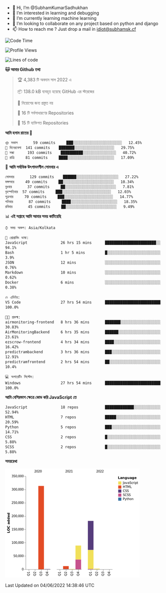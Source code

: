 - 👋 Hi, I’m @SubhamKumarSadhukhan
- 👀 I’m interested in learning and debugging
- 🌱 I’m currently learning machine learning
- 💞️ I’m looking to collaborate on any project based on python and django
- 📫 How to reach me ?
      Just drop a mail in idiot@subhamsk.cf

<!---
SubhamKumarSadhukhan/SubhamKumarSadhukhan is a ✨ special ✨ repository because its `README.md` (this file) appears on your GitHub profile.
You can click the Preview link to take a look at your changes.
--->


<!--START_SECTION:waka-->
![Code Time](http://img.shields.io/badge/Code%20Time-537%20hrs%2037%20mins-blue)

![Profile Views](http://img.shields.io/badge/%E0%A6%AA%E0%A7%8D%E0%A6%B0%E0%A7%8B%E0%A6%AB%E0%A6%BE%E0%A6%87%E0%A6%B2%20%E0%A6%A6%E0%A6%B0%E0%A7%8D%E0%A6%B6%E0%A6%A8-48-blue)

![Lines of code](https://img.shields.io/badge/%E0%A6%B9%E0%A7%8D%E0%A6%AF%E0%A6%BE%E0%A6%B2%E0%A7%8B%20%E0%A6%93%E0%A6%AF%E0%A6%BC%E0%A6%BE%E0%A6%B0%E0%A7%8D%E0%A6%B2%E0%A7%8D%E0%A6%A1%20%E0%A6%A5%E0%A7%87%E0%A6%95%E0%A7%87%20%E0%A6%86%E0%A6%AE%E0%A6%BF%20%E0%A6%B2%E0%A6%BF%E0%A6%96%E0%A7%87%E0%A6%9B%E0%A6%BF-600%20Thousand%20%E0%A6%95%E0%A7%8B%E0%A6%A1%E0%A7%87%E0%A6%B0%20%E0%A6%B2%E0%A6%BE%E0%A6%87%E0%A6%A8-blue)

**🐱 আমার Github তথ্য** 

> 🏆 4,383 টি অবদান সাল 2022 এ
 > 
> 📦 138.0 kB ব্যবহৃত হয়েছে GitHub এর স্টরেজের 
 > 
> 🚫 নিয়োগের জন্য প্রস্তুত নয়
 > 
> 📜 16 টি সর্বসাধারণের Repositories 
 > 
> 🔑 15 টি ব্যক্তিগত Repositories  
 > 
**আমি হলাম রাতের 🦉** 

```text
🌞 সকাল       59 commits     ███░░░░░░░░░░░░░░░░░░░░░░   12.45% 
🌆 দিনেরবেলা  141 commits    ███████░░░░░░░░░░░░░░░░░░   29.75% 
🌃 সন্ধা      193 commits    ██████████░░░░░░░░░░░░░░░   40.72% 
🌙 রাত্রি     81 commits     ████░░░░░░░░░░░░░░░░░░░░░   17.09%

```
📅 **আমি সর্বাধিক উৎপাদনশীল সোমবার এ** 

```text
সোমবার       129 commits    ██████░░░░░░░░░░░░░░░░░░░   27.22% 
মঙ্গলবার     49 commits     ██░░░░░░░░░░░░░░░░░░░░░░░   10.34% 
বুধবার       37 commits     ██░░░░░░░░░░░░░░░░░░░░░░░   7.81% 
বৃহস্পতিবার  57 commits     ███░░░░░░░░░░░░░░░░░░░░░░   12.03% 
শুক্রবার     70 commits     ███░░░░░░░░░░░░░░░░░░░░░░   14.77% 
শনিবার       87 commits     ████░░░░░░░░░░░░░░░░░░░░░   18.35% 
রবিবার       45 commits     ██░░░░░░░░░░░░░░░░░░░░░░░   9.49%

```


📊 **এই সপ্তাহে আমি আমার সময় কাটিয়েছি** 

```text
⌚︎ সময় অঞ্চল: Asia/Kolkata

💬 প্রোগ্রামিং ভাষা: 
JavaScript               26 hrs 15 mins      ███████████████████████░░   94.1% 
Bash                     1 hr 5 mins         █░░░░░░░░░░░░░░░░░░░░░░░░   3.9% 
JSON                     12 mins             ░░░░░░░░░░░░░░░░░░░░░░░░░   0.76% 
Markdown                 10 mins             ░░░░░░░░░░░░░░░░░░░░░░░░░   0.62% 
Docker                   6 mins              ░░░░░░░░░░░░░░░░░░░░░░░░░   0.38%

🔥 এডিটর: 
VS Code                  27 hrs 54 mins      █████████████████████████   100.0%

🐱‍💻 প্রকল্ম: 
airmonitoring-frontend   8 hrs 36 mins       ███████░░░░░░░░░░░░░░░░░░   30.83% 
AirMonitoringBackend     6 hrs 35 mins       ██████░░░░░░░░░░░░░░░░░░░   23.61% 
ezscrow-frontend         4 hrs 34 mins       ████░░░░░░░░░░░░░░░░░░░░░   16.42% 
predictrambackend        3 hrs 36 mins       ███░░░░░░░░░░░░░░░░░░░░░░   12.91% 
predictramfrontend       2 hrs 54 mins       ██░░░░░░░░░░░░░░░░░░░░░░░   10.4%

💻 অপারেটিং সিস্টেম: 
Windows                  27 hrs 54 mins      █████████████████████████   100.0%

```

**আমি বেশিরভাগ ক্ষেত্রে কোড করি JavaScript তে** 

```text
JavaScript               18 repos            █████████████░░░░░░░░░░░░   52.94% 
HTML                     7 repos             █████░░░░░░░░░░░░░░░░░░░░   20.59% 
Python                   5 repos             ███░░░░░░░░░░░░░░░░░░░░░░   14.71% 
CSS                      2 repos             █░░░░░░░░░░░░░░░░░░░░░░░░   5.88% 
SCSS                     2 repos             █░░░░░░░░░░░░░░░░░░░░░░░░   5.88%

```


**সময়রেখা**

![Chart not found](https://raw.githubusercontent.com/SubhamKumarSadhukhan/SubhamKumarSadhukhan/main/charts/bar_graph.png) 


 Last Updated on 04/06/2022 14:38:46 UTC
<!--END_SECTION:waka-->
